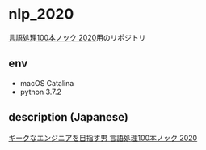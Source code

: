 # nlp_2020

[言語処理100本ノック 2020](https://nlp100.github.io/ja/)用のリポジトリ

## env
- macOS Catalina
- python 3.7.2

## description (Japanese)

[ギークなエンジニアを目指す男 言語処理100本ノック 2020](https://www.takapy.work/archive/category/Python-%E6%A9%9F%E6%A2%B0%E5%AD%A6%E7%BF%92-%E8%87%AA%E7%84%B6%E8%A8%80%E8%AA%9E%E5%87%A6%E7%90%86-%E8%A8%80%E8%AA%9E%E5%87%A6%E7%90%86100%E6%9C%AC%E3%83%8E%E3%83%83%E3%82%AF%202020)